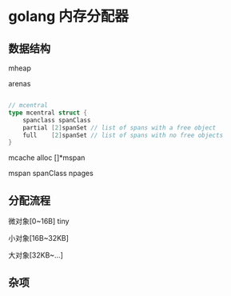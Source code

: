 # golang 内存分配器

## 数据结构

mheap

arenas

```go

// mcentral
type mcentral struct {
	spanclass spanClass
	partial [2]spanSet // list of spans with a free object
	full    [2]spanSet // list of spans with no free objects
}

```

mcache
    alloc []*mspan

mspan
    spanClass
    npages

## 分配流程

微对象[0~16B]
tiny

小对象[16B~32KB]

大对象[32KB~...]

## 杂项
